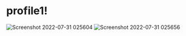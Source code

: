 # profile1!
![Screenshot 2022-07-31 025604](https://user-images.githubusercontent.com/108788964/182004284-b3c4af95-6fe5-4f60-a8db-2ae79148a086.png)
![Screenshot 2022-07-31 025656](https://user-images.githubusercontent.com/108788964/182004289-4954c3a5-2026-4983-82da-de2d116ac369.png)
